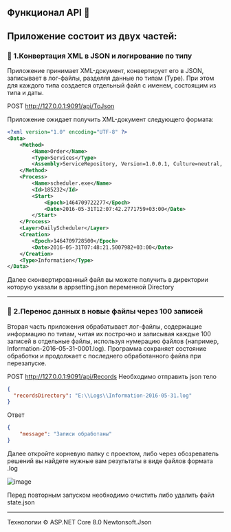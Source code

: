 ## Функционал API 🚀
## Приложение состоит из двух частей:
### 🔄 1.Конвертация XML в JSON и логирование по типу
Приложение принимает XML-документ, конвертирует его в JSON, записывает в лог-файлы, разделяя данные по типам (Type). При этом для каждого типа создается отдельный файл с именем, состоящим из типа и даты.

POST http://127.0.0.1:9091/api/ToJson

Приложение ожидает получить XML-документ следующего формата:
```xml
<?xml version="1.0" encoding="UTF-8" ?>
<Data>
    <Method>
        <Name>Order</Name>
        <Type>Services</Type>
        <Assembly>ServiceRepository, Version=1.0.0.1, Culture=neutral, PublicKeyToken=null</Assembly>
    </Method>
    <Process>
        <Name>scheduler.exe</Name>
        <Id>185232</Id>
        <Start>
            <Epoch>1464709722277</Epoch>
            <Date>2016-05-31T12:07:42.2771759+03:00</Date>
        </Start>
    </Process>
    <Layer>DailyScheduler</Layer>
    <Creation>
        <Epoch>1464709728500</Epoch>
        <Date>2016-05-31T07:48:21.5007982+03:00</Date>
    </Creation>
    <Type>Information</Type>
</Data>
```

Далее сконвертированный файл вы можете получить в директории которую указали в appsetting.json переменной Directory

---

### 🧾 2.Перенос данных в новые файлы через 100 записей
Вторая часть приложения обрабатывает лог-файлы, содержащие информацию по типам, читая их построчно и записывая каждые 100 записей в отдельные файлы, используя нумерацию файлов (например, Information-2016-05-31-0001.log). Программа сохраняет состояние обработки и продолжает с последнего обработанного файла при перезапуске.

POST http://127.0.0.1:9091/api/Records
Необходимо отправить json тело
```json
{
  "recordsDirectory": "E:\\Logs\\Information-2016-05-31.log"
}
```

Ответ
```json
{
    "message": "Записи обработаны"
}
```

Далее откройте корневую папку с проектом, либо через обозреватель решений вы найдете нужные вам результаты в виде файлов формата .log

![image](https://github.com/user-attachments/assets/6903c49a-ed27-4890-9450-0ac2ae1ce3b5)

Перед повторным запуском необходимо очистить либо удалить файл state.json


---

Технологии ⚙️
ASP.NET Core 8.0
Newtonsoft.Json
